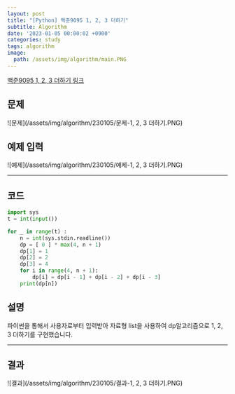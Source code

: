 ```yaml
---
layout: post
title: "[Python] 백준9095 1, 2, 3 더하기"
subtitle: Algorithm
date: '2023-01-05 00:00:02 +0900'
categories: study
tags: algorithm
image:
  path: /assets/img/algorithm/main.PNG
---
```


[백준9095 1, 2, 3 더하기 링크](https://www.acmicpc.net/problem/9095)

<!--more-->

## 문제
![문제](/assets/img/algorithm/230105/문제-1, 2, 3 더하기.PNG)

## 예제 입력
![예제](/assets/img/algorithm/230105/예제-1, 2, 3 더하기.PNG)

---

## 코드
```Python
import sys
t = int(input())

for _ in range(t) :
    n = int(sys.stdin.readline())
    dp = [ 0 ] * max(4, n + 1)
    dp[1] = 1
    dp[2] = 2
    dp[3] = 4
    for i in range(4, n + 1):
        dp[i] = dp[i - 1] + dp[i - 2] + dp[i - 3]
    print(dp[n])
```
## 설명
파이썬을 통해서 사용자로부터 입력받아 자료형 list을 사용하여 dp알고리즘으로 1, 2, 3 더하기를 구현했습니다. <br>

---

## 결과
![결과](/assets/img/algorithm/230105/결과-1, 2, 3 더하기.PNG)